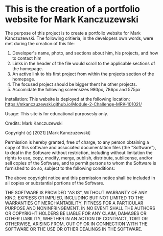 # This is the creation of a portfolio website for Mark Kanczuzewski

The purpose of this project is to create a portfolio website for Mark Kanczuzewski. The following critieria, in the developers own words, were met during the creation of this file:

1. Developer's name, photo, and sections about him, his projects, and how to contact him
2. Links in the header of the file would scroll to the applicable sections of the homepage.
3. An active link to his first project from within the projects section of the homepage.
4. The focused project should be bigger thent he other projects. 
5. Accomidate the following screensizes 980px, 786px and 575px

Installation: This website is deployed at the following location:
https://mkanczuzewski.github.io/Module-2-Challenge-MRK-101021/

Usage: This site is for educational purposesly only.

Credits: Mark Kanczuzewski

Copyright (c) [2021] [Mark Kanczuzewski]

Permission is hereby granted, free of charge, to any person obtaining a copy
of this software and associated documentation files (the "Software"), to deal
in the Software without restriction, including without limitation the rights
to use, copy, modify, merge, publish, distribute, sublicense, and/or sell
copies of the Software, and to permit persons to whom the Software is
furnished to do so, subject to the following conditions:

The above copyright notice and this permission notice shall be included in all
copies or substantial portions of the Software.

THE SOFTWARE IS PROVIDED "AS IS", WITHOUT WARRANTY OF ANY KIND, EXPRESS OR
IMPLIED, INCLUDING BUT NOT LIMITED TO THE WARRANTIES OF MERCHANTABILITY,
FITNESS FOR A PARTICULAR PURPOSE AND NONINFRINGEMENT. IN NO EVENT SHALL THE
AUTHORS OR COPYRIGHT HOLDERS BE LIABLE FOR ANY CLAIM, DAMAGES OR OTHER
LIABILITY, WHETHER IN AN ACTION OF CONTRACT, TORT OR OTHERWISE, ARISING FROM,
OUT OF OR IN CONNECTION WITH THE SOFTWARE OR THE USE OR OTHER DEALINGS IN THE
SOFTWARE.

